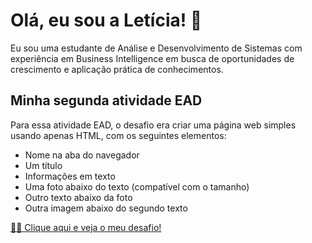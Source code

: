 # Olá, eu sou a Letícia! 👋


Eu sou uma estudante de Análise e Desenvolvimento de Sistemas com experiência em Business Intelligence em busca de oportunidades de crescimento e aplicação prática de conhecimentos.
## Minha segunda atividade EAD

Para essa atividade EAD, o desafio era criar uma página web simples usando apenas HTML, com os seguintes elementos:

- Nome na aba do navegador
- Um título
- Informações em texto
- Uma foto abaixo do texto (compatível com o tamanho)
- Outro texto abaixo da foto
- Outra imagem abaixo do segundo texto

[👩‍💻 Clique aqui e veja o meu desafio!](https://letambani.github.io/EAD_02/)
